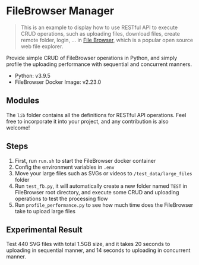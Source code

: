 # FileBrowser Manager

>This is an example to display how to use RESTful API to execute CRUD operations, such as uploading files, download files, create remote folder, login, ... in [File Browser](https://github.com/filebrowser/filebrowser), which is a popular open source web file explorer.

Provide simple CRUD of FileBrowser operations in Python, and simply profile the uploading performance with sequential and concurrent manners.

- Python: v3.9.5
- FileBrowser Docker Image: v2.23.0

## Modules

The `lib` folder contains all the definitions for RESTful API operations. Feel free to incorporate it into your project, and any contribution is also welcome!

## Steps

1. First, run `run.sh` to start the FileBrowser docker container
2. Config the environment variables in `.env`
3. Move your large files such as SVGs or videos to `/test_data/large_files` folder
4. Run `test_fb.py`, it will automatically create a new folder named `TEST` in FileBrowser root directory, and execute some CRUD and uploading operations to test the processing flow
5. Run `profile_performance.py` to see how much time does the FileBrowser take to upload large files

## Experimental Result

Test 440 SVG files with total 1.5GB size, and it takes 20 seconds to uploading in sequential manner, and 14 seconds to uploading in concurrent manner.
